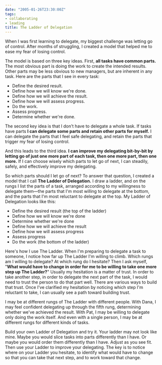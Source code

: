 ```yaml
---
date: "2005-01-26T23:30:00Z"
tags:
- collaborating
- leading
title: The Ladder of Delegation
---
```


<p>When I was first learning to delegate, my biggest challenge was letting go of control.  After months of struggling, I created a model that helped me to ease my fear of losing control.</p>

<p>The model is based on three key ideas.  First, <strong>all tasks have common parts.</strong>  The most obvious part is doing the work to create the intended results.  Other parts may be less obvious to new managers, but are inherent in any task.  Here are the parts that I see in every task:</p>

- Define the desired result.
- Define how we will know we're done.
- Define how we will achieve the result.
- Define how we will assess progress.
- Do the work.
- Assess progress.
- Determine whether we're done.

<p>The second key idea is that I don't have to delegate a whole task.  If tasks have parts <strong>I can delegate some parts and retain other parts for myself.</strong>  I can delegate the parts that I feel safe delegating, and retain the parts that trigger my fear of losing control.</p>

<p>And this leads to the third idea.  <strong>I can improve my delegating bit-by-bit by letting go of just one more part of each task, then one more part, then one more.</strong>  If I can choose wisely which parts to let go of next, I can steadily, safely, and effectively improve my delegating.</p>

<p>So which parts should I let go of next?  To answer that question, I created a model that I call <strong>The Ladder of Delegation.</strong>  I draw a ladder, and on the rungs I list the parts of a task, arranged according to my willingness to delegate them—the parts that I'm most willing to delegate at the bottom, and the parts that I'm most reluctant to delegate at the top.  My Ladder of Delegation looks like this:</p>

- Define the desired result (the top of the ladder)
- Define how we will know we're done
- Determine whether we're done
- Define how we will achieve the result
- Define how we will assess progress
- Assess progress
- Do the work (the bottom of the ladder)

<p>Here's how I use The Ladder.  When I'm preparing to delegate a task to someone, I notice how far up The Ladder I'm willing to climb.  Which rungs am I willing to delegate?  At which rung do I hesitate?  Then I ask myself, "<strong>What would have to change in order for me to be willing to take one more step up The Ladder?</strong>"  Usually my hesitation is a matter of trust.  In order to take another step, in order to delegate the next part of the task, I would need to trust the person to do that part well.  There are various ways to build that trust.  Once I've clarified my hesitation by noticing which step I'm reluctant to take, I can usually see a path toward building trust.</p>
<p>I may be at different rungs of The Ladder with different people.  With Dana, I may feel confident delegating up through the fifth rung, determining whether we've achieved the result.  With Pat, I may be willing to delegate only doing the work itself.  And even with a single person, I may be at different rungs for different kinds of tasks.</p>
<p>Build your own Ladder of Delegation and try it.  Your ladder may not look like mine.  Maybe you would slice tasks into parts differently than I have.  Or maybe you would order them differently than I have.  Adjust as you see fit.  Then use your Ladder to improve your delegating.  The key is to notice where on your Ladder you hesitate, to identify what would have to change so that you can take that next step, and to work toward that change.</p>
